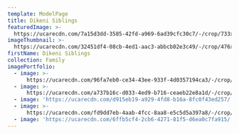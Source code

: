 ```yaml
---
template: ModelPage
title: Dikeni Siblings
featuredImage: >-
  https://ucarecdn.com/7a15d3dd-3585-42fd-a969-6ad39cfc30c7/-/crop/733x508/0,13/-/preview/
imageThumbnail: >-
  https://ucarecdn.com/32451df4-08cb-4ed1-aac3-abbcb02e3c49/-/crop/476x618/146,5/-/preview/
firstName: Dikeni Siblings
collection: Family
imagePortfolio:
  - image: >-
      https://ucarecdn.com/96fa7eb0-ce34-43ee-933f-4d0357194ca3/-/crop/478x574/139,36/-/preview/
  - image: >-
      https://ucarecdn.com/a737b16c-d033-4ed9-b716-ceaeb22e8a1d/-/crop/486x669/167,0/-/preview/
  - image: 'https://ucarecdn.com/d915eb19-a929-4fd8-b16a-8fc0f43ed257/'
  - image: >-
      https://ucarecdn.com/fd9dd7eb-4aab-4fcc-8aa8-e5c5d5a397a8/-/crop/573x849/18,0/-/preview/
  - image: 'https://ucarecdn.com/6ffb5cf4-2cb6-4271-81f5-d6ea0c7fa915/'
---
```


